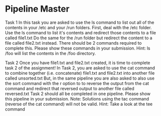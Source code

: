 # Pipeline Master

Task 1
In this task you are asked to use the ls command to list out all of the contents in
your /etc and your /run folders.
First, deal with the /etc folder. Use the ls command to list it's contents and redirect those
contents to a file called file1.txt
Do the same for the /run folder but redirect the content to a file called file2.txt instead.
There should be 2 commands required to complete this. Please show these commands in your
submission.
Hint: ls /foo will list the contents in the /foo directory.

Task 2
Once you have file1.txt and file2.txt created, it is time to complete task 2 of the
assignment!
In Task 2, you are asked to use the cat command to combine together
(i.e. concatenate) file1.txt and file2.txt into another file called unsorted.txt
But, in the same pipeline you are also asked to also use the sort command with the r option
to to reverse the output from the cat command and redirect that reversed output to another file
called reversed.txt
Task 2 should all be completed in one pipeline. Please show this pipeline in your submission.
Note: Solutions using the tac command (reverse of the cat command) will not be valid.
Hint: Take a look at the tee command
